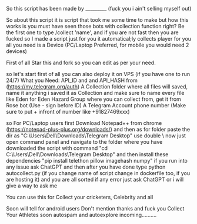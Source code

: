 So this script has been made by _________ (fuck you i ain't selling myself out)

So about this script it is script that took me some time to make but how this works is you must have seen those bots with collection function right? Be the first one to type /collect 'name', and if you are not fast then you are fucked so I made a script just for you
it automatical;ly collects player for you all you need is a Device (PC/Laptop Preferred, for mobile you would need 2 devices)

First of all Star this and fork so you can edit as per your need.

so let's start first of all you can also deploy it on VPS (if you have one to run 24/7)
What you Need:
API_ID and and API_HASH from (https://my.telegram.org/auth)
A Collection folder where all files will saved, name it anything i saved it as Collection and make sure to name every file like Eden for Eden Hazard 
Group where you can collect from, get it from Rose bot (Use - sign before ID)
A Telegram Account phone number (Make sure to put + infront of number like +91827469xxx)


so For PC/Laptop users first
Download Notepad++ from chrome (https://notepad-plus-plus.org/downloads/) 
and then as for folder paste the dir as "C:\\Users\\Dell\\Downloads\\Telegram Desktop" use double \\
now just open command panel and navigate to the folder where you have downloaded the script with command "cd C:\Users\Dell\Downloads\Telegram Desktop"
and then install these dependencies "pip install telethon pillow imagehash numpy" if you run into any issue ask ChatGPT 
and then after you have done type 
python autocollect.py (if you change name of script change in dockerfile too, if you are hosting it)
and you are all sorted if any error just ask ChatGPT or i will give a way to ask me 

You can use this for Collect your cricketers, Celebrity and all 


Soon will tell for android users
Don't mention thanks and fuck you Collect Your Athletes
soon autospam and autoexplore incoming..........
